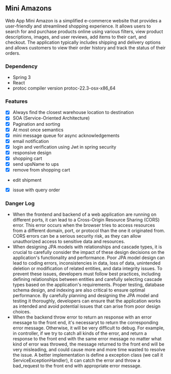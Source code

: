 ## Mini Amazons
Web App Mini Amazon is a simplified e-commerce website that provides a user-friendly and streamlined shopping experience. It allows users to search for and purchase products online using various filters, view product descriptions, images, and user reviews, add items to their cart, and checkout. The application typically includes shipping and delivery options and allows customers to view their order history and track the status of their orders. 

### Dependency
- Spring 3
- React
- protoc compiler version protoc-22.3-osx-x86_64

### Features

- [x] Always find the closest warehouse location to destination
- [x] SOA (Service-Oriented Architecture)
- [x] Pagination and sorting
- [x] At most once semantics
- [x] mini message queue for async acknowledgements
- [x] email notification
- [x] login and verification using Jwt in spring security
- [x] responsive design
- [x] shopping cart
- [x] send upsName to ups
- [x] remove from shopping cart
- edit shipment
- [x] issue with query order

### Danger Log

- When the frontend and backend of a web application are running on different ports, it can lead to a Cross-Origin Resource Sharing (CORS) error. This error occurs when the browser tries to access resources from a different domain, port, or protocol than the one it originated from. CORS errors can be a serious security risk, as they can allow unauthorized access to sensitive data and resources.
- When designing JPA models with relationships and cascade types, it is crucial to carefully consider the impact of these design decisions on the application's functionality and performance. Poor JPA model design can lead to coding errors, inconsistencies in data, loss of data, unintended deletion or modification of related entities, and data integrity issues. To prevent these issues, developers must follow best practices, including defining relationships between entities and carefully selecting cascade types based on the application's requirements. Proper testing, database schema design, and indexing are also critical to ensure optimal performance. By carefully planning and designing the JPA model and testing it thoroughly, developers can ensure that the application works as intended and avoid potential issues that can arise from poor design choices.
- When the backend throw error to return an response with an error message to the front end, it's necessaryt to return the corresponding error message. Otherwise, it will be very difficult to debug. For example, in controller, if we try to catch all kinds of the error, and return a response to the front end with the same error message no matter what kind of error was throwed, the message returned to the front end will be very misleading, and could cause more and more time wasted to resolve the issue. A better implementation is define a exception class (we call it ServiceExceptionHandler), it can catch the error and throw a bad_request to the front end with appropriate error message.  
